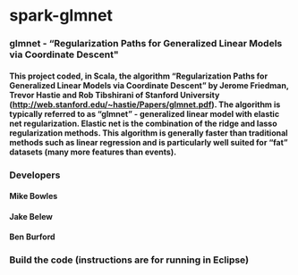 # spark-glmnet

### glmnet -  “Regularization Paths for Generalized Linear Models via Coordinate Descent"

#### This project coded, in Scala, the algorithm  “Regularization Paths for Generalized Linear Models via Coordinate Descent” by Jerome Friedman, Trevor Hastie and Rob Tibshirani of Stanford University (http://web.stanford.edu/~hastie/Papers/glmnet.pdf).  The algorithm is typically referred to as “glmnet” - generalized linear model with elastic net regularization.  Elastic net is the combination of the ridge and lasso regularization methods.  This algorithm is generally faster than traditional methods such as linear regression and is particularly well suited for “fat” datasets (many more features than events).

### Developers
####    Mike Bowles
####    Jake Belew
####    Ben Burford

### Build the code (instructions are for running in Eclipse)
